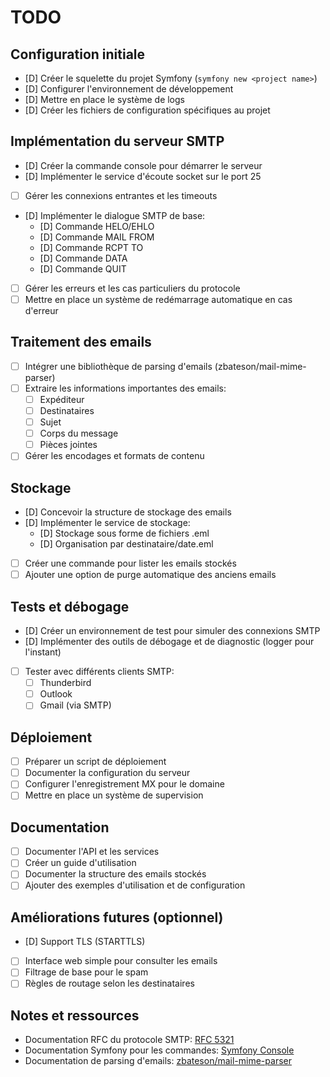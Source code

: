 # TODO

## Configuration initiale

- [D] Créer le squelette du projet Symfony (`symfony new <project name>`)
- [D] Configurer l'environnement de développement
- [D] Mettre en place le système de logs
- [D] Créer les fichiers de configuration spécifiques au projet

## Implémentation du serveur SMTP

- [D] Créer la commande console pour démarrer le serveur
- [D] Implémenter le service d'écoute socket sur le port 25
- [ ] Gérer les connexions entrantes et les timeouts
- [D] Implémenter le dialogue SMTP de base:
  - [D] Commande HELO/EHLO
  - [D] Commande MAIL FROM
  - [D] Commande RCPT TO
  - [D] Commande DATA
  - [D] Commande QUIT
- [ ] Gérer les erreurs et les cas particuliers du protocole
- [ ] Mettre en place un système de redémarrage automatique en cas d'erreur

## Traitement des emails

- [ ] Intégrer une bibliothèque de parsing d'emails (zbateson/mail-mime-parser)
- [ ] Extraire les informations importantes des emails:
  - [ ] Expéditeur
  - [ ] Destinataires
  - [ ] Sujet
  - [ ] Corps du message
  - [ ] Pièces jointes
- [ ] Gérer les encodages et formats de contenu

## Stockage

- [D] Concevoir la structure de stockage des emails
- [D] Implémenter le service de stockage:
  - [D] Stockage sous forme de fichiers .eml
  - [D] Organisation par destinataire/date.eml
- [ ] Créer une commande pour lister les emails stockés
- [ ] Ajouter une option de purge automatique des anciens emails

## Tests et débogage

- [D] Créer un environnement de test pour simuler des connexions SMTP
- [D] Implémenter des outils de débogage et de diagnostic (logger pour l'instant)
- [ ] Tester avec différents clients SMTP:
  - [ ] Thunderbird
  - [ ] Outlook
  - [ ] Gmail (via SMTP)

## Déploiement

- [ ] Préparer un script de déploiement
- [ ] Documenter la configuration du serveur
- [ ] Configurer l'enregistrement MX pour le domaine
- [ ] Mettre en place un système de supervision

## Documentation

- [ ] Documenter l'API et les services
- [ ] Créer un guide d'utilisation
- [ ] Documenter la structure des emails stockés
- [ ] Ajouter des exemples d'utilisation et de configuration

## Améliorations futures (optionnel)

- [D] Support TLS (STARTTLS)
- [ ] Interface web simple pour consulter les emails
- [ ] Filtrage de base pour le spam
- [ ] Règles de routage selon les destinataires

## Notes et ressources

- Documentation RFC du protocole SMTP: [RFC 5321](https://tools.ietf.org/html/rfc5321)
- Documentation Symfony pour les commandes: [Symfony Console](https://symfony.com/doc/current/console.html)
- Documentation de parsing d'emails: [zbateson/mail-mime-parser](https://github.com/zbateson/mail-mime-parser)
